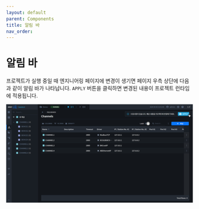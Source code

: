 ```yaml
---
layout: default
parent: Components
title: 알림 바
nav_order: 
---
```


# 알림 바
프로젝트가 실행 중일 때 엔지니어링 페이지에 변경이 생기면 페이지 우측 상단에 다음과 같이 알림 바가 나타납니다. `APPLY` 버튼을 클릭하면 변경된 내용이 프로젝트 런타임에 적용됩니다.

![Alert Bar](./alert-bar.png)
